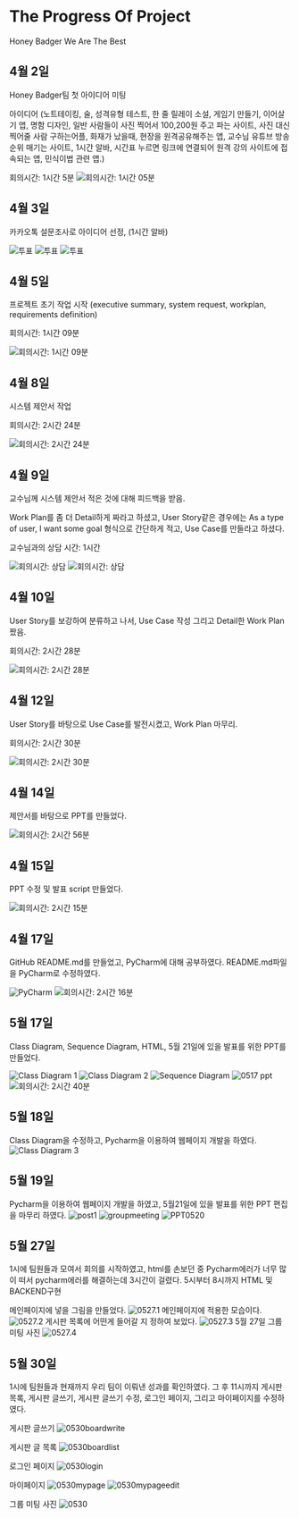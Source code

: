 # The Progress Of Project
Honey Badger We Are The Best
## 4월 2일
Honey Badger팀 첫 아이디어 미팅


아이디어 (노트테이킹, 술, 성격유형 테스트, 한 줄 릴레이 소설, 게임기 만들기, 이어살기 앱, 명함 디자인, 일반 사람들이 사진 찍어서 100,200원 주고
파는 사이트, 사진 대신 찍어줄 사람 구하는어플, 화재가 났을때, 현장을 원격공유해주는 앱, 교수님 유튜브 방송 순위 매기는 사이트, 1시간 알바, 시간표
누르면 링크에 연결되어 원격 강의 사이트에 접속되는 앱, 민식이법 관련 앱.)

회의시간: 1시간 5분
![회의시간: 1시간 05분](0402.PNG)

## 4월 3일 
카카오톡 설문조사로 아이디어 선정, (1시간 알바)

![투표](vote_idea1.PNG)
![투표](vote_idea2.PNG)
![투표](vote_idea3.PNG)

## 4월 5일
프로젝트 초기 작업 시작 (executive summary, system request, workplan, requirements definition)

회의시간: 1시간 09분

![회의시간: 1시간 09분](0405.PNG)

## 4월 8일 
시스템 제안서 작업

회의시간: 2시간 24분

![회의시간: 2시간 24분](0408.PNG)

## 4월 9일
교수님께 시스템 제안서 적은 것에 대해 피드백을 받음.

Work Plan를 좀 더 Detail하게 짜라고 하셨고,
User Story같은 경우에는 As a type of user, I want some goal 형식으로 간단하게 적고, Use Case를 만들라고 하셨다.

교수님과의 상담 시간: 1시간

![회의시간: 상담](feedback1.jpg)
![회의시간: 상담](feedback2.jpg)

## 4월 10일 
User Story를 보강하여 분류하고 나서, Use Case 작성 그리고 Detail한 Work Plan 짰음.

회의시간: 2시간 28분

![회의시간: 2시간 28분](0410.PNG)

## 4월 12일
User Story를 바탕으로 Use Case를 발전시켰고, Work Plan 마무리.

회의시간: 2시간 30분

![회의시간: 2시간 30분](0412.PNG)

## 4월 14일
제안서를 바탕으로 PPT를 만들었다. 

![회의시간: 2시간 56분](0414.PNG)

## 4월 15일
PPT 수정 및 발표 script 만들었다. 

![회의시간: 2시간 15분](0415.PNG)

## 4월 17일 
GitHub README.md를 만들었고, PyCharm에 대해 공부하였다. README.md파일을 PyCharm로
수정하였다. 

![PyCharm](Pycharm.PNG)
![회의시간: 2시간 16분](0417.JPG)

## 5월 17일 
Class Diagram, Sequence Diagram, HTML, 5월 21일에 있을 발표를 위한 PPT를 만들었다.

![Class Diagram 1](ClassDiagram1.png)
![Class Diagram 2](ClassDiagram2.png)
![Sequence Diagram ](SequenceDiagram.png)
![0517 ppt](0517ppt.PNG)
![회의시간: 2시간 40분](0517.PNG)

## 5월 18일
Class Diagram을 수정하고, Pycharm을 이용하여 웹페이지 개발을 하였다.
![Class Diagram 3](ClassDiagram3.png)

## 5월 19일
Pycharm을 이용하여 웹페이지 개발을 하였고, 5월21일에 있을 발표를 위한 PPT 편집을 마무리 하였다. 
![post1](post1.png)
![groupmeeting](groupmeeting.jpg)
![PPT0520](PPT0520.JPG)

## 5월 27일
1시에 팀원들과 모여서 회의를 시작하였고, html를 손보던 중 Pycharm에러가 너무 많이 떠서 pycharm에러를 해결하는데 3시간이 걸렸다. 
5시부터 8시까지 HTML  및 BACKEND구현

메인페이지에 넣을 그림을 만들었다.
![0527.1](0527mainpageDesign.png)
메인페이지에 적용한 모습이다.
![0527.2](0527mainpage.png)
게시판 목록에 어떤게 들어갈 지 정하여 보았다.
![0527.3](0527boardlist.jpg5)
5월 27일 그룹 미팅 사진
![0527.4](0527meeting.jpg)

## 5월 30일
1시에 팀원들과 현재까지 우리 팀이 이뤄낸 성과를 확인하였다.
그 후 11시까지 게시판 목록, 게시판 글쓰기, 게시판 글쓰기 수정, 로그인 페이지, 그리고 마이페이지를 수정하였다.

게시판 글쓰기
![0530boardwrite](0530boardwrite.PNG)

게시판 글 목록
![0530boardlist](0530boardlist.png)

로그인 페이지
![0530login](0530login.png)

마이페이지
![0530mypage](0530mypage.png)
![0530mypageedit](0530mypageedit.png)

그룹 미팅 사진
![0530](0530meeting.png)



